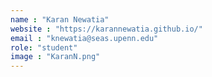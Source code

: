 ```yaml
---
name : "Karan Newatia"
website : "https://karannewatia.github.io/"
email : "knewatia@seas.upenn.edu"
role: "student"
image : "KaranN.png"
---
```

